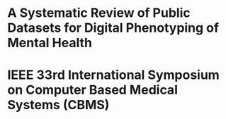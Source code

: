 # A Systematic Review of Public Datasets for Digital Phenotyping of Mental Health

# IEEE 33rd International Symposium on Computer Based Medical Systems (CBMS)
